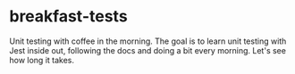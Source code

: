 # breakfast-tests

Unit testing with coffee in the morning. The goal is to learn unit testing with Jest inside out, following the docs and doing a bit every morning. Let's see how long it takes.